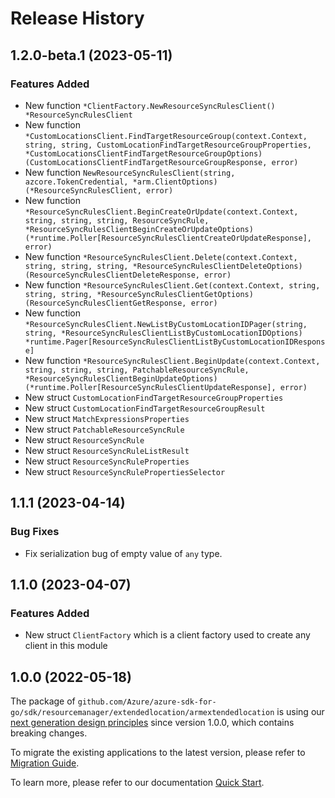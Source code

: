 # Release History

## 1.2.0-beta.1 (2023-05-11)
### Features Added

- New function `*ClientFactory.NewResourceSyncRulesClient() *ResourceSyncRulesClient`
- New function `*CustomLocationsClient.FindTargetResourceGroup(context.Context, string, string, CustomLocationFindTargetResourceGroupProperties, *CustomLocationsClientFindTargetResourceGroupOptions) (CustomLocationsClientFindTargetResourceGroupResponse, error)`
- New function `NewResourceSyncRulesClient(string, azcore.TokenCredential, *arm.ClientOptions) (*ResourceSyncRulesClient, error)`
- New function `*ResourceSyncRulesClient.BeginCreateOrUpdate(context.Context, string, string, string, ResourceSyncRule, *ResourceSyncRulesClientBeginCreateOrUpdateOptions) (*runtime.Poller[ResourceSyncRulesClientCreateOrUpdateResponse], error)`
- New function `*ResourceSyncRulesClient.Delete(context.Context, string, string, string, *ResourceSyncRulesClientDeleteOptions) (ResourceSyncRulesClientDeleteResponse, error)`
- New function `*ResourceSyncRulesClient.Get(context.Context, string, string, string, *ResourceSyncRulesClientGetOptions) (ResourceSyncRulesClientGetResponse, error)`
- New function `*ResourceSyncRulesClient.NewListByCustomLocationIDPager(string, string, *ResourceSyncRulesClientListByCustomLocationIDOptions) *runtime.Pager[ResourceSyncRulesClientListByCustomLocationIDResponse]`
- New function `*ResourceSyncRulesClient.BeginUpdate(context.Context, string, string, string, PatchableResourceSyncRule, *ResourceSyncRulesClientBeginUpdateOptions) (*runtime.Poller[ResourceSyncRulesClientUpdateResponse], error)`
- New struct `CustomLocationFindTargetResourceGroupProperties`
- New struct `CustomLocationFindTargetResourceGroupResult`
- New struct `MatchExpressionsProperties`
- New struct `PatchableResourceSyncRule`
- New struct `ResourceSyncRule`
- New struct `ResourceSyncRuleListResult`
- New struct `ResourceSyncRuleProperties`
- New struct `ResourceSyncRulePropertiesSelector`


## 1.1.1 (2023-04-14)
### Bug Fixes

- Fix serialization bug of empty value of `any` type.


## 1.1.0 (2023-04-07)
### Features Added

- New struct `ClientFactory` which is a client factory used to create any client in this module

## 1.0.0 (2022-05-18)

The package of `github.com/Azure/azure-sdk-for-go/sdk/resourcemanager/extendedlocation/armextendedlocation` is using our [next generation design principles](https://azure.github.io/azure-sdk/general_introduction.html) since version 1.0.0, which contains breaking changes.

To migrate the existing applications to the latest version, please refer to [Migration Guide](https://aka.ms/azsdk/go/mgmt/migration).

To learn more, please refer to our documentation [Quick Start](https://aka.ms/azsdk/go/mgmt).